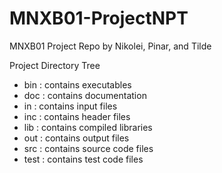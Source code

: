 # MNXB01-ProjectNPT
MNXB01 Project Repo by Nikolei, Pinar, and Tilde

Project Directory Tree
- bin  : contains executables
- doc  : contains documentation
- in   : contains input files
- inc  : contains header files
- lib  : contains compiled libraries
- out  : contains output files
- src  : contains source code files
- test : contains test code files
